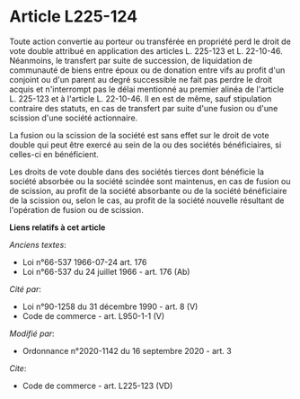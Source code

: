 # Article L225-124

Toute action convertie au porteur ou transférée en propriété perd le droit de vote double attribué en application des
articles L. 225-123 et L. 22-10-46. Néanmoins, le transfert par suite de succession, de liquidation de communauté de biens
entre époux ou de donation entre vifs au profit d'un conjoint ou d'un parent au degré successible ne fait pas perdre le droit
acquis et n'interrompt pas le délai mentionné au premier alinéa de l'article L. 225-123 et à l'article L. 22-10-46. Il en est
de même, sauf stipulation contraire des statuts, en cas de transfert par suite d'une fusion ou d'une scission d'une société
actionnaire.

La fusion ou la scission de la société est sans effet sur le droit de vote double qui peut être exercé au sein de la ou des
sociétés bénéficiaires, si celles-ci en bénéficient.

Les droits de vote double dans des sociétés tierces dont bénéficie la société absorbée ou la société scindée sont maintenus,
en cas de fusion ou de scission, au profit de la société absorbante ou de la société bénéficiaire de la scission ou, selon le
cas, au profit de la société nouvelle résultant de l'opération de fusion ou de scission.

**Liens relatifs à cet article**

_Anciens textes_:

  - Loi n°66-537 1966-07-24 art. 176
  - Loi n°66-537 du 24 juillet 1966 - art. 176 (Ab)

_Cité par_:

  - Loi n°90-1258 du 31 décembre 1990 - art. 8 (V)
  - Code de commerce - art. L950-1-1 (V)

_Modifié par_:

  - Ordonnance n°2020-1142 du 16 septembre 2020 - art. 3

_Cite_:

  - Code de commerce - art. L225-123 (VD)
